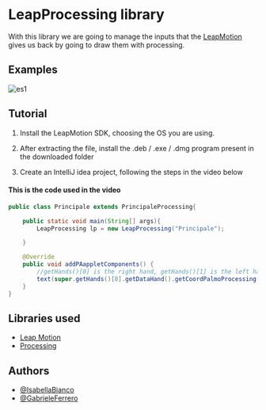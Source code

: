# LeapProcessing library

With this library we are going to manage the inputs that the [LeapMotion](https://www.ultraleap.com/product/leap-motion-controller/) gives us back by going to draw them with processing.

## Examples

![es1](es1.gif)

## Tutorial

1. Install the LeapMotion SDK, choosing the OS you are using.

2. After extracting the file, install the .deb / .exe / .dmg program present in the downloaded folder

3. Create an IntelliJ idea project, following the steps in the video below

#### This is the code used in the video

```java
public class Principale extends PrincipaleProcessing{

    public static void main(String[] args){
        LeapProcessing lp = new LeapProcessing("Principale");

    }

    @Override
    public void addPAappletComponents() {
        //getHands()[0] is the right hand, getHands()[1] is the left hand.
        text(super.getHands()[0].getDataHand().getCoordPalmoProcessing()[0]+"", 200, 200);
    }
}
```

## Libraries used

- [Leap Motion](https://developer-archive.leapmotion.com/documentation/java/devguide/Leap_SDK_Overview.html)
- [Processing](https://processing.org/)

## Authors

- [@IsabellaBianco](https://github.com/IsabellaBianco)
- [@GabrieleFerrero](https://github.com/GabrieleFerrero)

  
